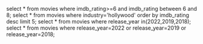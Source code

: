 select * from movies where imdb_rating>=6 and imdb_rating between 6 and 8;
select * from movies where industry='hollywood'
order by imdb_rating desc limit 5;
select * from movies where release_year in(2022,2019,2018);
select * from movies where release_year=2022 or release_year=2019 or release_year=2018;
